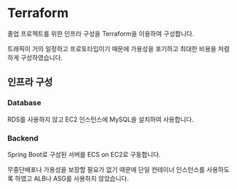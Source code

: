 # Terraform
졸업 프로젝트를 위한 인프라 구성을 Terraform을 이용하여 구성합니다.

트래픽이 거의 일정하고 프로토타입이기 때문에 가용성을 포기하고 최대한 비용을 저렴하게 구성하였습니다.

## 인프라 구성

### Database
RDS를 사용하지 않고 EC2 인스턴스에 MySQL을 설치하여 사용합니다.

### Backend
Spring Boot로 구성된 서버를 ECS on EC2로 구동합니다.

무중단배포나 가용성을 보장할 필요가 없기 때문에 단일 컨테이너 인스턴스를 사용하도록 하였고 ALB나 ASG를 사용하지 않았습니다.